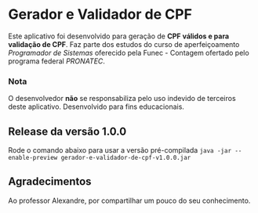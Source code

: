 # Gerador e Validador de CPF
 
 Este aplicativo foi desenvolvido para geração de **CPF válidos e para validação de CPF**.
 Faz parte dos estudos do curso de aperfeiçoamento *Programador de Sistemas* oferecido pela Funec - Contagem
 ofertado pelo programa federal *PRONATEC*.

 ### Nota
 O desenvolvedor **não** se responsabiliza pelo uso indevido de terceiros deste aplicativo.
 Desenvolvido para fins educacionais.

 ## Release da versão 1.0.0
Rode o comando abaixo para usar a versão pré-compilada
 `java -jar --enable-preview gerador-e-validador-de-cpf-v1.0.0.jar`

 ## Agradecimentos
 Ao professor Alexandre, por compartilhar um pouco do seu conhecimento.




 

